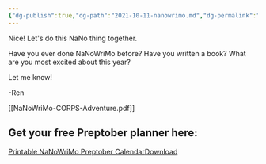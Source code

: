 ```yaml
---
{"dg-publish":true,"dg-path":"2021-10-11-nanowrimo.md","dg-permalink":"nanowrimo","permalink":"/nanowrimo/","title":"NaNoWriMo","noteIcon":"","created":"","updated":""}
---
```



Nice! Let's do this NaNo thing together.

Have you ever done NaNoWriMo before? Have you written a book? What are you most excited about this year?

Let me know!

\-Ren

[[NaNoWriMo-CORPS-Adventure.pdf]]

## Get your free Preptober planner here:

[Printable NaNoWriMo Preptober Calendar](https://chaoticorganized.com/wp-content/uploads/2021/10/2021-Modern-Weekly-Calendar-with-watercolour-leaves.pdf)[Download](https://chaoticorganized.com/wp-content/uploads/2021/10/2021-Modern-Weekly-Calendar-with-watercolour-leaves.pdf)
